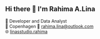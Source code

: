 ## Hi there 👋 I'm Rahima A.Lina


🌱 Developer and Data Analyst    
📍 Copenhagen 
📧 rahima.lina@outlook.com  
🌐 [linasstudio.rahima](https://linasstudio.wixsite.com/rahima)

<!--
**rahimaalina/rahimaalina** is a ✨ _special_ ✨ repository because its `README.md` (this file) appears on your GitHub profile.
### 🔥 Current Stats
![GitHub Streak](https://streak-stats.demolab.com/?user=AfnanFerdousi&theme=dark)
![Top Langs](https://github-readme-stats.vercel.app/api/top-langs/?username=AfnanFerdousi&layout=compact&theme=dark)
![GitHub stats](https://github-readme-stats.vercel.app/api?username=AfnanFerdousi&show_icons=true&theme=dark)

Here are some ideas to get you started:

🔭 Works @Unemployed | @Independent Data Analyst & Web Developer🤡.
🎓 I’m studying - At DTU.
🌱 I’m exploring - Data Science and App development.
🤔 I’m trying - To develop impactful stories in life.
⚡ Fun fact - I can speak 4 languages - 2 of them hardly🙃.
❤️ Hobby - Sleeping and reading astronomy and mangas😉.

